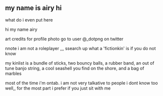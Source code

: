 ## my name    is airy hi

   what do i even put here
   
   hi my name airy
   
   art credits for  profile photo go to user @_dotpng on twitter 

   nnote i am not a roleplayer ,,, ssearch up what a 'fictionkin' is if you do not  know

   my kinlist is a bundle of sticks, two bouncy balls, a rubber band, an out of tune banjo string, a cool seashell you find on the shore, and a bag of marbles

   most of the time i'm ontab. i am not very talkative to people i dont know too well,, for the most part i prefer if you just sit with me
